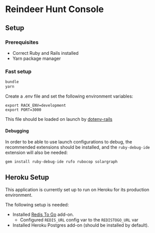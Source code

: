 # Reindeer Hunt Console

## Setup

### Prerequisites

-   Correct Ruby and Rails installed
-   Yarn package manager

### Fast setup

```bash
bundle
yarn
```

Create a .env file and set the following environment variables:

```
export RACK_ENV=development
export PORT=3000
```

This file should be loaded on launch by [dotenv-rails](https://github.com/bkeepers/dotenv)

#### Debugging

In order to be able to use launch configurations to debug, the recommended extensions should be installed, and the `ruby-debug-ide` extension will also be needed:

```bash
gem install ruby-debug-ide rufo rubocop solargraph
```

## Heroku Setup

This application is currently set up to run on Heroku for its production environment.

The following setup is needed:

-   Installed [Redis To Go](https://elements.heroku.com/addons/redistogo) add-on.
    -   Configured `REDIS_URL` config var to the `REDISTOGO_URL` var
-   Installed Heroku Postgres add-on (should be installed by default).
